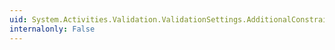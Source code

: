 ```yaml
---
uid: System.Activities.Validation.ValidationSettings.AdditionalConstraints
internalonly: False
---
```

